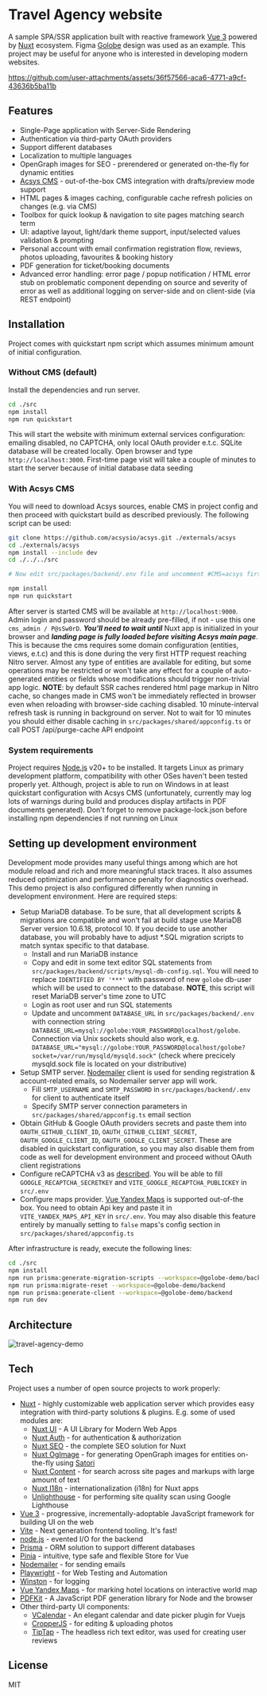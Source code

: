 
# Travel Agency website
A sample SPA/SSR application built with reactive framework [Vue 3](https://github.com/vuejs) powered by [Nuxt](https://github.com/Nuxt) ecosystem. Figma [Golobe](https://www.figma.com/community/file/1182308758714734501) design was used as an example. This project may be useful for anyone who is interested in developing modern websites.

https://github.com/user-attachments/assets/36f57566-aca6-4771-a9cf-43636b5ba11b

## Features
- Single-Page application with Server-Side Rendering
- Authentication via third-party OAuth providers
- Support different databases
- Localization to multiple languages
- OpenGraph images for SEO - prerendered or generated on-the-fly for dynamic entities
- [Acsys CMS](https://github.com/acsysio/acsys) - out-of-the-box CMS integration with drafts/preview mode support
- HTML pages & images caching, configurable cache refresh policies on changes (e.g. via CMS)
- Toolbox for quick lookup & navigation to site pages matching search term
- UI: adaptive layout, light/dark theme support, input/selected values validation & prompting
- Personal account with email confirmation registration flow, reviews, photos uploading, favourites & booking history
- PDF generation for ticket/booking documents
- Advanced error handling: error page / popup notification / HTML error stub on problematic component depending on source and severity of error as well as additional logging on server-side and on client-side (via REST endpoint)

## Installation
Project comes with quickstart npm script which assumes minimum amount of initial configuration.

### Without CMS (default)

Install the dependencies and run server.

```sh
cd ./src
npm install
npm run quickstart
```

This will start the website with minimum external services configuration: emailing disabled, no CAPTCHA, only local OAuth provider e.t.c. SQLite database will be created locally. 
Open browser and type `http://localhost:3000`.  First-time page visit will take a couple of minutes to start the server because of initial database data seeding

### With Acsys CMS

You will need to download Acsys sources, enable CMS in project config and then proceed with quickstart build as described previously. The following script can be used:

```sh
git clone https://github.com/acsysio/acsys.git ./externals/acsys
cd ./externals/acsys
npm install --include dev
cd ./../../src

# Now edit src/packages/backend/.env file and uncomment #CMS=acsys first line

npm install
npm run quickstart
```

After server is started CMS will be available at `http://localhost:9000`. Admin login and password should be already pre-filled, if not - use this one `cms_admin / P@sSw0rD`. ***You'll need to wait until*** Nuxt app is initialized in your browser and ***landing page is fully loaded before visiting Acsys main page***. This is because the cms requires some domain configuration (entities, views, e.t.c) and this is done during the very first HTTP request reaching Nitro server.
Almost any type of entities are available for editing, but some operations may be restricted or won't take any effect for a couple of auto-generated entities or fields whose modifications should trigger non-trivial app logic.
**NOTE**: by default SSR caches rendered html page markup in Nitro cache, so changes made in CMS won't be immediately reflected in browser even when reloading with browser-side caching disabled. 10 minute-interval refresh task is running in background on server. Not to wait for 10 minutes you should either disable caching in `src/packages/shared/appconfig.ts` or call POST /api/purge-cache API endpoint

### System requirements
Project requires [Node.js](https://nodejs.org/) v20+ to be installed. 
It targets Linux as primary development platform, compatibility with other OSes haven't been tested properly yet. Although, project is able to run on Windows in at least quickstart configuration with Acsys CMS (unfortunately, currently may log lots of warnings during build and produces display artifacts in PDF documents generated). Don't forget to remove package-lock.json before installing npm dependencies if not running on Linux

## Setting up development environment
Development mode provides many useful things among which are hot module reload and rich and more meaningful stack traces. It also assumes reduced optimization and performance penalty for diagnostics overhead. This demo project is also configured differently when running in development environment. Here are required steps:
- Setup MariaDB database. To be sure, that all development scripts & migrations are compatible and won't fail at build stage use MariaDB Server version 10.6.18, protocol 10. If you decide to use another database, you will probably have to adjust *.SQL migration scripts to match syntax specific to that database.
  - Install and run MariaDB instance
  - Copy and edit in some text editor SQL statements from `src/packages/backend/scripts/mysql-db-config.sql`. You will need to replace `IDENTIFIED BY '***'` with password of new `golobe` db-user which will be used to connect to the database. **NOTE**, this script will reset MariaDB server's time zone to UTC
  - Login as root user and run SQL statements 
  - Update and uncomment `DATABASE_URL` in `src/packages/backend/.env` with connection string `DATABASE_URL=mysql://golobe:YOUR_PASSWORD@localhost/golobe`. Connection via Unix sockets should also work, e.g. `DATABASE_URL="mysql://golobe:YOUR_PASSWORD@localhost/golobe?socket=/var/run/mysqld/mysqld.sock"` (check where precicely mysqld.sock file is located on your distributive)
- Setup SMTP server. [Nodemailer](https://github.com/nodemailer/nodemailer) client is used for sending registration & account-related emails, so Nodemailer server app will work.
  - Fill `SMTP_USERNAME` and `SMTP_PASSWORD` in `src/packages/backend/.env` for client to authenticate itself
  - Specify SMTP server connection parameters in `src/packages/shared/appconfig.ts` email section
- Obtain GitHub & Google OAuth providers secrets and paste them into `OAUTH_GITHUB_CLIENT_ID`, `OAUTH_GITHUB_CLIENT_SECRET`, `OAUTH_GOOGLE_CLIENT_ID`, `OAUTH_GOOGLE_CLIENT_SECRET`. These are disabled in quickstart configuration, so you may also disable them from code as well for development environment and proceed without OAuth client registrations
- Configure reCAPTCHA v3 as [described](https://www.google.com/recaptcha/admin/create). You will be able to fill `GOOGLE_RECAPTCHA_SECRETKEY` and `VITE_GOOGLE_RECAPTCHA_PUBLICKEY` in `src/.env`
- Configure maps provider. [Vue Yandex Maps](https://github.com/yandex-maps-unofficial/vue-yandex-maps) is supported out-of-the box. You need to obtain Api key and paste it in `VITE_YANDEX_MAPS_API_KEY` in `src/.env`. You may also disable this feature entirely by manually setting to `false` maps's config section in `src/packages/shared/appconfig.ts`

After infrastructure is ready, execute the following lines:

```sh
cd ./src
npm install
npm run prisma:generate-migration-scripts --workspace=@golobe-demo/backend
npm run prisma:migrate-reset --workspace=@golobe-demo/backend
npm run prisma:generate-client --workspace=@golobe-demo/backend
npm run dev
```

## Architecture

![travel-agency-demo](https://github.com/user-attachments/assets/5605a97d-487f-4311-bc60-f75ea1fedd04)

## Tech
Project uses a number of open source projects to work properly:
- [Nuxt](https://github.com/Nuxt) - highly customizable web application server which provides easy integration with third-party solutions & plugins. E.g. some of used modules are:
  - [Nuxt UI](https://ui.nuxt.com) - A UI Library for Modern Web Apps
  - [Nuxt Auth](https://github.com/sidebase/nuxt-auth) - for authentication & authorization
  - [Nuxt SEO](https://github.com/harlan-zw/nuxt-seo) - the complete SEO solution for Nuxt
  - [Nuxt OgImage](https://github.com/nuxt-modules/og-image) - for generating OpenGraph images for entities on-the-fly using [Satori](https://github.com/vercel/satori)
  - [Nuxt Content](https://content.nuxt.com) - for search across site pages and markups with large amount of text
  - [Nuxt I18n](https://github.com/nuxt-modules/i18n) - internationalization (i18n) for Nuxt 
  apps
  - [Unlighthouse](https://github.com/harlan-zw/unlighthouse) - for performing site quality scan using Google Lighthouse
- [Vue 3](https://github.com/vuejs) - progressive, incrementally-adoptable JavaScript framework for building UI on the web
- [Vite](https://github.com/vitejs) - Next generation frontend tooling. It's fast!
- [node.js](https://github.com/nodejs) - evented I/O for the backend
- [Prisma](https://github.com/prisma) - ORM solution to support different databases
- [Pinia](https://github.com/vuejs/pinia) - intuitive, type safe and flexible Store for Vue
- [Nodemailer](https://github.com/nodemailer/nodemailer) - for sending emails
- [Playwright](https://github.com/microsoft/playwright) - for Web Testing and Automation
- [Winston](https://github.com/winstonjs/winston) - for logging
- [Vue Yandex Maps](https://github.com/yandex-maps-unofficial/vue-yandex-maps) - for marking hotel locations on interactive world map
- [PDFKit](https://github.com/foliojs/pdfkit) - A JavaScript PDF generation library for Node and the browser
- Other third-party UI components:
  - [VCalendar](https://github.com/nathanreyes/v-calendar) - An elegant calendar and date picker plugin for Vuejs
  - [CropperJS](https://github.com/fengyuanchen/cropperjs) - for editing & uploading photos
  - [TipTap](https://github.com/ueberdosis/tiptap) - The headless rich text editor, was used for creating user reviews

## License

MIT

